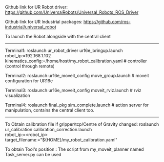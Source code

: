 Github link for UR Robot driver: https://github.com/UniversalRobots/Universal_Robots_ROS_Driver

Github link for UR Industrial packages: https://github.com/ros-industrial/universal_robot


To launch the Robot alongside with the central client

*********************************************************************
Terminal1:
roslaunch ur_robot_driver ur16e_bringup.launch robot_ip:=192.168.1.102 kinematics_config:=/home/host/my_robot_calibration.yaml # controller (control through remote)

Terminal2:
roslaunch ur16e_moveit_config move_group.launch # moveit configuration for UR16e

Terminal3:
roslaunch ur16e_moveit_config moveit_rviz.launch # rviz visualization

Terminal4:
roslaunch final_pkg sim_complete.launch # action server for manipulation, contains the central client too.

***********************************************************************

To Obtain calibration file if gripper/tcp/Centre of Gravity changed:
roslaunch ur_calibration calibration_correction.launch \
  robot_ip:=<robot_ip> target_filename:="${HOME}/my_robot_calibration.yaml"
  
  
  To obtain Tool's position :
  The script from my_moveit_planner named Task_server.py can be used
